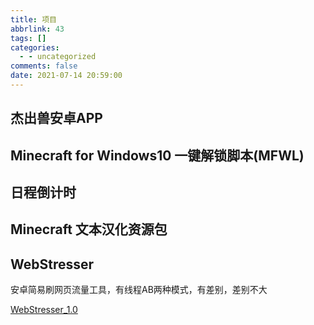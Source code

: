 ```yaml
---
title: 项目
abbrlink: 43
tags: []
categories:
  - - uncategorized
comments: false
date: 2021-07-14 20:59:00
---
```


## 杰出兽安卓APP

## Minecraft for Windows10 一键解锁脚本(MFWL)

## 日程倒计时

## Minecraft 文本汉化资源包

## WebStresser

安卓简易刷网页流量工具，有线程AB两种模式，有差别，差别不大

[WebStresser\_1.0](http://ctpan.jiecs.top/f/32856022-514339590-46ac10)